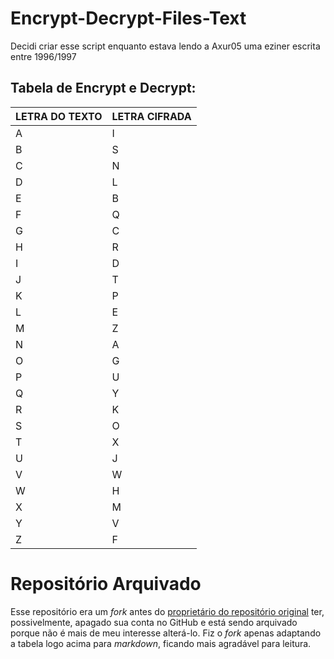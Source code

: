 # Encrypt-Decrypt-Files-Text

Decidi criar esse script enquanto estava lendo a Axur05 uma eziner escrita entre 1996/1997

## Tabela de Encrypt e Decrypt:

| LETRA DO TEXTO | LETRA CIFRADA |
| --- | --- |
| A | I |
| B | S |
| C | N | 
| D | L |
| E | B |
| F | Q |
| G | C |
| H | R |
| I | D |
| J | T |
| K | P |
| L | E |
| M | Z |
| N | A |
| O | G |
| P | U |
| Q | Y |
| R | K |
| S | O |
| T | X |
| U | J |
| V | W |
| W | H |
| X | M |
| Y | V |
| Z | F |

# Repositório Arquivado

Esse repositório era um *fork* antes do [proprietário do repositório original](https://github.com/KriptonWave) ter, possivelmente, apagado sua conta no GitHub e está sendo arquivado porque não é mais de meu interesse alterá-lo. Fiz o *fork* apenas adaptando a tabela logo acima para *markdown*, ficando mais agradável para leitura.
